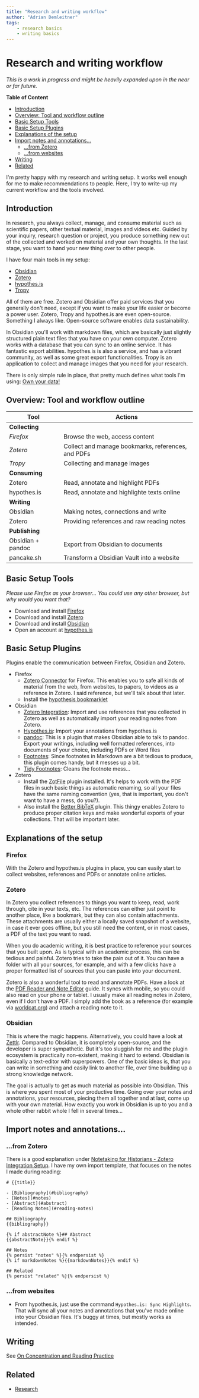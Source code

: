 ```yaml
---
title: "Research and writing workflow"
author: "Adrian Demleitner"
tags:
	- research basics
	- writing basics
---
```

# Research and writing workflow
*This is a work in progress and might be heavily expanded upon in the near or far future.*

**Table of Content**

- [Introduction](#introduction)
- [Overview: Tool and workflow outline](#over-tool-and-workflow-outline)
- [Basic Setup Tools](#basic-setup-tools)
- [Basic Setup Plugins](#basic-setup-plugins)
- [Explanations of the setup](#explanations-of-the-setup)
- [Import notes and annotations…](#import-notes-and-annotations)
	- […from Zotero](#from-zotero)
	- […from websites](#from-websites)
- [Writing](#writing)
- [Related](#related)

I'm pretty happy with my research and writing setup. It works well enough for me to make recommendations to people. Here, I try to write-up my current workflow and the tools involved.

## Introduction
In research, you always collect, manage, and consume material such as scientific papers, other textual material, images and videos etc. Guided by your inquiry, research question or project, you produce something new out of the collected and worked on material and your own thoughts. In the last stage, you want to hand your new thing over to other people.

I have four main tools in my setup:

- [Obsidian](https://obsidian.md/)
- [Zotero](https://www.zotero.org/)
- [hypothes.is](https://hypothes.is/)
- [Tropy](https://www.tropy.org/)

All of them are free. Zotero and Obsidian offer paid services that you generally don't need, except if you want to make your life easier or become a power user. Zotero, Tropy and hypothes.is are even open-source. Something I always like. Open-source software enables data sustainability.

In Obsidian you'll work with markdown files, which are basically just slightly structured plain text files that you have on your own computer. Zotero works with a database that you can sync to an online service. It has fantastic export abilities. hypothes.is is also a service, and has a vibrant community, as well as some great export functionalities.  Tropy is an application to collect and manage images that you need for your research.

There is only simple rule in place, that pretty much defines what tools I'm using: [Own your data!](notes/Own%20your%20data!.md)

## Overview: Tool and workflow outline
| Tool              | Actions                                            |
| ----------------- | -------------------------------------------------- |
| **Collecting**    |                                                    |
| *Firefox*         | Browse the web, access content                     |
| *Zotero*          | Collect and manage bookmarks, references, and PDFs |
| *Tropy*           | Collecting and manage images                       |
| **Consuming**     |                                                    |
| Zotero            | Read, annotate and highlight PDFs                  |
| hypothes.is       | Read, annotate and highlighte texts online         |
| **Writing**       |                                                    |
| Obsidian          | Making notes, connections and write                |
| Zotero            | Providing references and raw reading notes         |
| **Publishing**    |                                                    |
| Obsidian + pandoc | Export from Obsidian to documents                  |
| pancake.sh        | Transform a Obsidian Vault into a website          |

## Basic Setup Tools
*Please use Firefox as your browser… You could use any other browser, but why would you want that?*

- Download and install [Firefox](https://www.mozilla.org/en-US/firefox/new/)
- Download and install [Zotero](https://www.zotero.org) 
- Download and install [Obsidian](https://obsidian.md) 
- Open an account at [hypothes.is](https://web.hypothes.is/)

## Basic Setup Plugins
Plugins enable the communication between Firefox, Obsidian and Zotero.

- Firefox
	- [Zotero Connector](https://www.zotero.org/download/) for Firefox. This enables you to safe all kinds of material from the web, from websites, to papers, to videos as a reference in Zotero. I said reference, but we'll talk about that later.
	- Install the [hypothesis bookmarklet](https://web.hypothes.is/help/installing-the-bookmarklet/)
- Obsidian
	- [Zotero Integration](https://github.com/mgmeyers/obsidian-zotero-integration): Import and use references that you collected in Zotero as well as automatically import your reading notes from Zotero.
	- [Hypothes.is](https://github.com/weichenw/obsidian-hypothesis-plugin): Import your annotations from hypothes.is
	- [pandoc](https://github.com/OliverBalfour/obsidian-pandoc): This is a plugin that makes Obsidian able to talk to pandoc. Export your writings, including well formatted references, into documents of your choice, including PDFs or Word files
	- [Footnotes](https://github.com/MichaBrugger/obsidian-footnotes): Since footnotes in Markdown are a bit tedious to produce, this plugin comes handy, but it messes up a bit.
	- [Tidy Footnotes](https://github.com/charliecm/obsidian-tidy-footnotes): Cleans the footnote mess…
- Zotero
	- Install the [ZotFile](http://zotfile.com/) plugin installed. It's helps to work with the PDF files in such basic things as automatic renaming, so all your files have the same naming convention (yes, that is important, you don't want to have a mess, do you?).
	- Also install the [Better BibTeX](https://retorque.re/zotero-better-bibtex/) plugin. This thingy enables Zotero to produce proper citation keys and make wonderful exports of your collections. That will be important later.

## Explanations of the setup
### Firefox
With the Zotero and hypothes.is plugins in place, you can easily start to collect websites, references and PDFs or annotate online articles.

### Zotero
In Zotero you collect references to things you want to keep, read, work through, cite in your texts, etc. The references can either just point to another place, like a bookmark, but they can also contain attachments. These attachments are usually either a locally saved snapshot of a website, in case it ever goes offline, but you still need the content, or in most cases, a PDF of the text you want to read.

When you do academic writing, it is best practice to reference your sources that you built upon. As is typical with an academic process, this can be tedious and painful. Zotero tries to take the pain out of it. You can have a folder with all your sources, for example, and with a few clicks have a proper formatted list of sources that you can paste into your document.

Zotero is also a wonderful tool to read and annotate PDFs. Have a look at the [PDF Reader and Note Editor](https://www.zotero.org/support/pdf_reader) guide. It syncs with mobile, so you could also read on your phone or tablet. I usually make all reading notes in Zotero, even if I don't have a PDF. I simply add the book as a reference (for example via [worldcat.org](https://www.worldcat.org/)) and attach a reading note to it.

### Obsidian
This is where the magic happens. Alternatively, you could have a look at [Zettlr](https://www.zettlr.com/). Compared to Obsidian, it is completely open-source, and the developer is super sympathetic. But it's too sluggish for me and the plugin ecosystem is practically non-existent, making it hard to extend. Obsidian is basically a text-editor with superpowers. One of the basic ideas is, that you can write in something and easily link to another file, over time building up a strong knowledge network.

The goal is actually to get as much material as possible into Obsidian. This is where you spent most of your productive time. Going over your notes and annotations, your resources, piecing them all together and at last, come up with your own material. How exactly you work in Obsidian is up to you and a whole other rabbit whole I fell in several times…

## Import notes and annotations…
### …from Zotero
There is a good explanation under [Notetaking for Historians - Zotero Integration Setup](https://publish.obsidian.md/history-notes/01+Notetaking+for+Historians#Zotero+Integration+Setup). I have my own import template, that focuses on the notes I made during reading:

```
# {{title}}

- [Bibliography](#bibliography)
- [Notes](#notes)
- [Abstract](#abstract)
- [Reading Notes](#reading-notes)

## Bibliography
{{bibliography}}

{% if abstractNote %}## Abstract
{{abstractNote}}{% endif %}

## Notes
{% persist "notes" %}{% endpersist %}
{% if markdownNotes %}{{markdownNotes}}{% endif %}

## Related
{% persist "related" %}{% endpersist %}
```

### …from websites
- From hypothes.is, just use the command `Hypothes.is: Sync Highlights`. That will sync all your notes and annotations that you've made online into your Obsidian files. It's buggy at times, but mostly works as intended.

## Writing
See [On Concentration and Reading Practice](journal/2023-03-06.md)

## Related
- [Research](notes/Research.md)